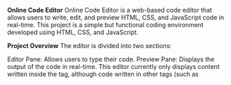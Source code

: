 **Online Code Editor**
Online Code Editor is a web-based code editor that allows users to write, edit, and preview HTML, CSS, and JavaScript code in real-time. This project is a simple but functional coding environment developed using HTML, CSS, and JavaScript.

**Project Overview**
The editor is divided into two sections:

Editor Pane: Allows users to type their code.
Preview Pane: Displays the output of the code in real-time.
This editor currently only displays content written inside the <body> tag, although code written in other tags (such as <style> or <script>) affects the output.

**Features**
Real-Time Preview: See changes in real-time as you type code.
Simple Layout: An intuitive interface for easy coding and testing.
HTML/CSS/JavaScript Support: Write and view code in these languages.

**Technology Stack**
HTML: Structure of the editor interface.
CSS: Styling for a clean and user-friendly design.
JavaScript: Real-time updating and functionality.

The project is live at 
